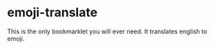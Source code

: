# emoji-translate

This is the only bookmarklet you will ever need. It translates english to emoji.
